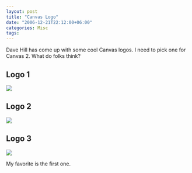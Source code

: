 ```yaml
---
layout: post
title: "Canvas Logo"
date: "2006-12-21T22:12:00+06:00"
categories: Misc 
tags: 
---
```


Dave Hill has come up with some cool Canvas logos. I need to pick one for Canvas 2. What do folks think?

<h2>Logo 1</h2>

<img src="http://ray.camdenfamily.com/images/canvas2.jpg">

<h2>Logo 2</h2>

<img src="http://ray.camdenfamily.com/images/canvas3.jpg">

<h2>Logo 3</h2>

<img src="http://ray.camdenfamily.com/images/canvas4.jpg">

My favorite is the first one.
